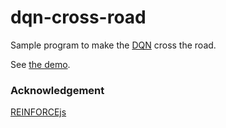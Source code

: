 dqn-cross-road
======================
Sample program to make the [DQN](http://cs.stanford.edu/people/karpathy/reinforcejs/puckworld.html) cross the road.

See [the demo](https://abagames.github.io/dqn-cross-road/).

### Acknowledgement

[REINFORCEjs](http://cs.stanford.edu/people/karpathy/reinforcejs/)
